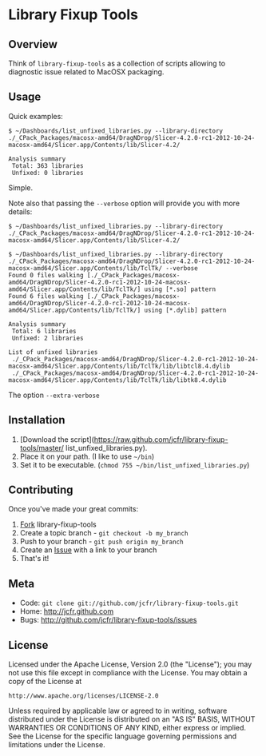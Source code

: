 Library Fixup Tools
===================

Overview
--------

Think of `library-fixup-tools` as a collection of scripts allowing to diagnostic issue related to MacOSX
packaging.

Usage
-----

Quick examples:

    $ ~/Dashboards/list_unfixed_libraries.py --library-directory ./_CPack_Packages/macosx-amd64/DragNDrop/Slicer-4.2.0-rc1-2012-10-24-macosx-amd64/Slicer.app/Contents/lib/Slicer-4.2/

    Analysis summary
     Total: 363 libraries
     Unfixed: 0 libraries

Simple.

Note also that passing the `--verbose` option will provide you with more details:

    $ ~/Dashboards/list_unfixed_libraries.py --library-directory ./_CPack_Packages/macosx-amd64/DragNDrop/Slicer-4.2.0-rc1-2012-10-24-macosx-amd64/Slicer.app/Contents/lib/Slicer-4.2/

    $ ~/Dashboards/list_unfixed_libraries.py --library-directory ./_CPack_Packages/macosx-amd64/DragNDrop/Slicer-4.2.0-rc1-2012-10-24-macosx-amd64/Slicer.app/Contents/lib/TclTk/ --verbose
    Found 0 files walking [./_CPack_Packages/macosx-amd64/DragNDrop/Slicer-4.2.0-rc1-2012-10-24-macosx-amd64/Slicer.app/Contents/lib/TclTk/] using [*.so] pattern
    Found 6 files walking [./_CPack_Packages/macosx-amd64/DragNDrop/Slicer-4.2.0-rc1-2012-10-24-macosx-amd64/Slicer.app/Contents/lib/TclTk/] using [*.dylib] pattern

    Analysis summary
     Total: 6 libraries
     Unfixed: 2 libraries

    List of unfixed libraries
     ./_CPack_Packages/macosx-amd64/DragNDrop/Slicer-4.2.0-rc1-2012-10-24-macosx-amd64/Slicer.app/Contents/lib/TclTk/lib/libtcl8.4.dylib
     ./_CPack_Packages/macosx-amd64/DragNDrop/Slicer-4.2.0-rc1-2012-10-24-macosx-amd64/Slicer.app/Contents/lib/TclTk/lib/libtk8.4.dylib

The option `--extra-verbose`

Installation
------------

1. [Download the script](https://raw.github.com/jcfr/library-fixup-tools/master/ list_unfixed_libraries.py).
2. Place it on your path. (I like to use `~/bin`)
3. Set it to be executable. (`chmod 755 ~/bin/list_unfixed_libraries.py`)


Contributing
------------

Once you've made your great commits:

1. [Fork][fk] library-fixup-tools
2. Create a topic branch - `git checkout -b my_branch`
3. Push to your branch - `git push origin my_branch`
4. Create an [Issue][is] with a link to your branch
5. That's it!


Meta
----

* Code: `git clone git://github.com/jcfr/library-fixup-tools.git`
* Home: <http://jcfr.github.com>
* Bugs: <http://github.com/jcfr/library-fixup-tools/issues>

License
-------

Licensed under the Apache License, Version 2.0 (the "License");
you may not use this file except in compliance with the License.
You may obtain a copy of the License at

    http://www.apache.org/licenses/LICENSE-2.0

Unless required by applicable law or agreed to in writing, software
distributed under the License is distributed on an "AS IS" BASIS,
WITHOUT WARRANTIES OR CONDITIONS OF ANY KIND, either express or implied.
See the License for the specific language governing permissions and
limitations under the License.

[fk]: http://help.github.com/forking/
[is]: http://github.com/jcfr/HeaderToolkitDependencyWalker/issues
[itk]: http://itk.org
[vtk]: http://vtk.org
[ctk]: http://commontk.org

